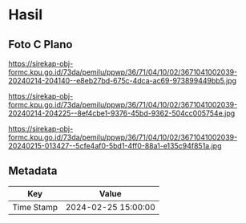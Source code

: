 # Hasil

## Foto C Plano

https://sirekap-obj-formc.kpu.go.id/73da/pemilu/ppwp/36/71/04/10/02/3671041002039-20240214-204140--e8eb27bd-675c-4dca-ac69-973899449bb5.jpg

https://sirekap-obj-formc.kpu.go.id/73da/pemilu/ppwp/36/71/04/10/02/3671041002039-20240214-204225--8ef4cbe1-9376-45bd-9362-504cc005754e.jpg

https://sirekap-obj-formc.kpu.go.id/73da/pemilu/ppwp/36/71/04/10/02/3671041002039-20240215-013427--5cfe4af0-5bd1-4ff0-88a1-e135c94f851a.jpg


## Metadata

| Key        | Value               |
| ---------- | ------------------- |
| Time Stamp | 2024-02-25 15:00:00 |



